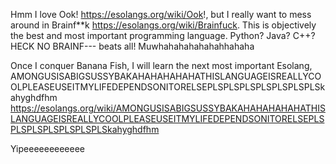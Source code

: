 Hmm I love Ook! https://esolangs.org/wiki/Ook!, but I really want to mess around in Brainf**k https://esolangs.org/wiki/Brainfuck. This is objectively the best and most important programming language. Python? Java? C++? HECK NO BRAINF--- beats all! Muwhahahahahahahhahaha

Once I conquer Banana Fish, I will learn the next most important Esolang, AMONGUSISABIGSUSSYBAKAHAHAHAHAHATHISLANGUAGEISREALLYCOOLPLEASEUSEITMYLIFEDEPENDSONITORELSEPLSPLSPLSPLSPLSPLSPLSkahyghdfhm
 https://esolangs.org/wiki/AMONGUSISABIGSUSSYBAKAHAHAHAHAHATHISLANGUAGEISREALLYCOOLPLEASEUSEITMYLIFEDEPENDSONITORELSEPLSPLSPLSPLSPLSPLSPLSkahyghdfhm


 Yipeeeeeeeeeeee
